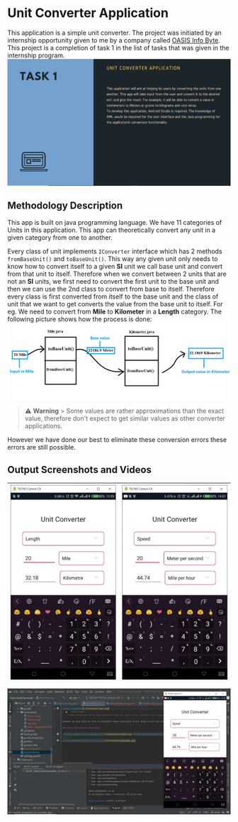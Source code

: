 # Unit Converter Application

This application is a simple unit converter. The project was initiated by an   internship opportunity given to me by a company called [OASIS Info Byte](https://oasisinfobyte.com/).  This project is a completion of task 1 in the list of tasks that was given in the internship program.
![Task 1 Description Screenshot](./screenshots/task1_description.png)

## Methodology Description
This app is built on java programming language. We have 11 categories of Units in this application. This app can theoretically convert any unit in a given category from one to another. 

Every class of unit implements `IConverter` interface which has 2 methods `fromBaseUnit()` and `toBaseUnit()`. This way any given unit only needs to know how to convert itself to a given **SI** unit we call base unit and convert from that unit to itself. Therefore when we convert between 2 units that are not an **SI** units, we first need to convert the first unit to the base unit and then we can use the 2nd class to convert from base to itself. Therefore every class is first converted from itself to the base unit and the class of unit that we want to get converts the value from the base unit to itself. For eg. We need to convert from **Mile** to **Kilometer** in a **Length** category. The following picture shows how the process is done:
![Task 1 Example](./screenshots/eg1.png)
> ⚠️ **Warning** 
	> Some values are rather approximations than the exact value, therefore don't expect to get similar values as other converter applications. 
	
However we have done our best to eliminate these conversion errors these errors are still possible.

## Output Screenshots and Videos

|![Task 1 Demonstration Screenshot](./screenshots/demo1.png)|![Task 1 Demonstration Screenshot](./screenshots/demo2.png)|
|--|--|
![Task 1 Demonstration Screencast](./screenshots/videodemo.png)    
